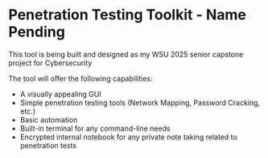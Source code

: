 # Penetration Testing Toolkit - Name Pending
This tool is being built and designed as my WSU 2025 senior capstone project for Cybersecurity

The tool will offer the following capabilities:
- A visually appealing GUI
- Simple penetration testing tools (Network Mapping, Password Cracking, etc.)
- Basic automation
- Built-in terminal for any command-line needs
- Encrypted internal notebook for any private note taking related to penetration tests
